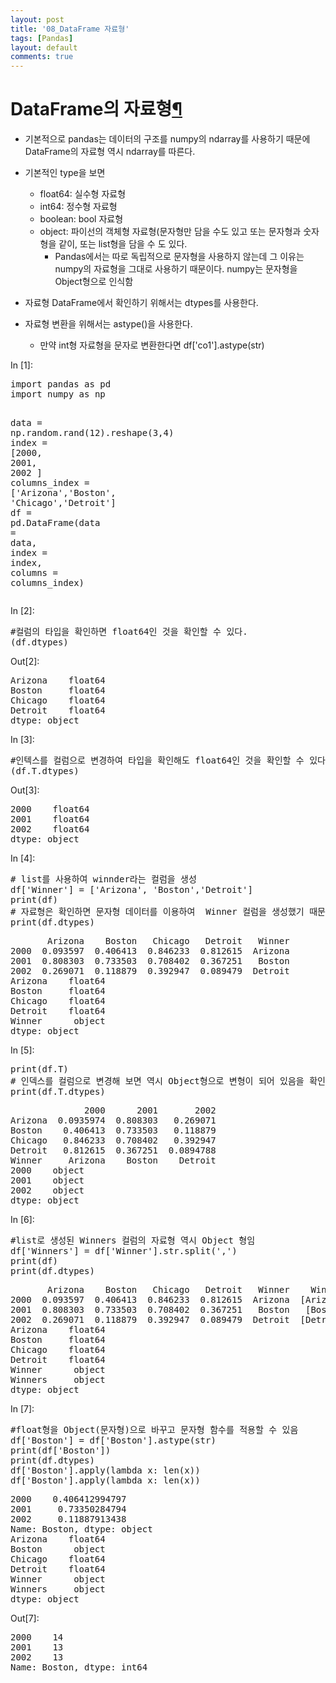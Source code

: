 ```yaml
---
layout: post
title: '08_DataFrame 자료형'
tags: [Pandas]
layout: default
comments: true
---
```

<div class="cell border-box-sizing text_cell rendered">
<div class="prompt input_prompt">
</div>
<div class="inner_cell">
<div class="text_cell_render border-box-sizing rendered_html">
<h1 id="DataFrame&#51032;-&#51088;&#47308;&#54805;">DataFrame&#51032; &#51088;&#47308;&#54805;<a class="anchor-link" href="#DataFrame&#51032;-&#51088;&#47308;&#54805;">&#182;</a></h1><ul>
<li>기본적으로 pandas는 데이터의 구조를 numpy의 ndarray를 사용하기 때문에 DataFrame의 자료형 역시 ndarray를 따른다. </li>
<li><p>기본적인 type을 보면</p>
<ul>
<li>float64: 실수형 자료형</li>
<li>int64: 정수형 자료형 </li>
<li>boolean: bool 자료형</li>
<li>object: 파이선의 객체형 자료형(문자형만 담을 수도 있고 또는  문자형과 숫자형을 같이, 또는 list형을 담을 수 도  있다. <ul>
<li>Pandas에서는 따로 독립적으로 문자형을 사용하지 않는데 그 이유는 numpy의 자료형을 그대로 사용하기 때문이다. numpy는 문자형을 Object형으로 인식함 </li>
</ul>
</li>
</ul>
</li>
<li><p>자료형 DataFrame에서 확인하기 위해서는 dtypes를 사용한다.</p>
</li>
<li><p>자료형 변환을 위해서는 astype()을 사용한다.</p>
<ul>
<li>만약 int형 자료형을 문자로 변환한다면  df['co1'].astype(str)  </li>
</ul>
</li>
</ul>

</div>
</div>
</div>
<div class="cell border-box-sizing code_cell rendered">
<div class="input">
<div class="prompt input_prompt">In&nbsp;[1]:</div>
<div class="inner_cell">
    <div class="input_area">
<div class=" highlight hl-ipython3"><pre><span></span><span class="kn">import</span> <span class="nn">pandas</span> <span class="k">as</span> <span class="nn">pd</span>
<span class="kn">import</span> <span class="nn">numpy</span> <span class="k">as</span> <span class="nn">np</span>

<span class="n">data</span>  <span class="o">=</span> <span class="n">np</span><span class="o">.</span><span class="n">random</span><span class="o">.</span><span class="n">rand</span><span class="p">(</span><span class="mi">12</span><span class="p">)</span><span class="o">.</span><span class="n">reshape</span><span class="p">(</span><span class="mi">3</span><span class="p">,</span><span class="mi">4</span><span class="p">)</span>
<span class="n">index</span> <span class="o">=</span> <span class="p">[</span><span class="mi">2000</span><span class="p">,</span> <span class="mi">2001</span><span class="p">,</span> <span class="mi">2002</span> <span class="p">]</span>
<span class="n">columns_index</span> <span class="o">=</span> <span class="p">[</span><span class="s1">&#39;Arizona&#39;</span><span class="p">,</span><span class="s1">&#39;Boston&#39;</span><span class="p">,</span> <span class="s1">&#39;Chicago&#39;</span><span class="p">,</span><span class="s1">&#39;Detroit&#39;</span><span class="p">]</span>
<span class="n">df</span> <span class="o">=</span> <span class="n">pd</span><span class="o">.</span><span class="n">DataFrame</span><span class="p">(</span><span class="n">data</span> <span class="o">=</span> <span class="n">data</span><span class="p">,</span> <span class="n">index</span> <span class="o">=</span> <span class="n">index</span><span class="p">,</span> <span class="n">columns</span> <span class="o">=</span> <span class="n">columns_index</span><span class="p">)</span>
</pre></div>

</div>
</div>
</div>

</div>
<div class="cell border-box-sizing code_cell rendered">
<div class="input">
<div class="prompt input_prompt">In&nbsp;[2]:</div>
<div class="inner_cell">
    <div class="input_area">
<div class=" highlight hl-ipython3"><pre><span></span><span class="c1">#컬럼의 타입을 확인하면 float64인 것을 확인할 수 있다.</span>
<span class="p">(</span><span class="n">df</span><span class="o">.</span><span class="n">dtypes</span><span class="p">)</span>
</pre></div>

</div>
</div>
</div>

<div class="output_wrapper">
<div class="output">


<div class="output_area">
<div class="prompt output_prompt">Out[2]:</div>



<div class="output_text output_subarea output_execute_result">
<pre>Arizona    float64
Boston     float64
Chicago    float64
Detroit    float64
dtype: object</pre>
</div>

</div>

</div>
</div>

</div>
<div class="cell border-box-sizing code_cell rendered">
<div class="input">
<div class="prompt input_prompt">In&nbsp;[3]:</div>
<div class="inner_cell">
    <div class="input_area">
<div class=" highlight hl-ipython3"><pre><span></span><span class="c1">#인텍스를 컬럼으로 변경하여 타입을 확인해도 float64인 것을 확인할 수 있다.</span>
<span class="p">(</span><span class="n">df</span><span class="o">.</span><span class="n">T</span><span class="o">.</span><span class="n">dtypes</span><span class="p">)</span>
</pre></div>

</div>
</div>
</div>

<div class="output_wrapper">
<div class="output">


<div class="output_area">
<div class="prompt output_prompt">Out[3]:</div>



<div class="output_text output_subarea output_execute_result">
<pre>2000    float64
2001    float64
2002    float64
dtype: object</pre>
</div>

</div>

</div>
</div>

</div>
<div class="cell border-box-sizing code_cell rendered">
<div class="input">
<div class="prompt input_prompt">In&nbsp;[4]:</div>
<div class="inner_cell">
    <div class="input_area">
<div class=" highlight hl-ipython3"><pre><span></span><span class="c1"># list를 사용하여 winnder라는 컬럼을 생성 </span>
<span class="n">df</span><span class="p">[</span><span class="s1">&#39;Winner&#39;</span><span class="p">]</span> <span class="o">=</span> <span class="p">[</span><span class="s1">&#39;Arizona&#39;</span><span class="p">,</span> <span class="s1">&#39;Boston&#39;</span><span class="p">,</span><span class="s1">&#39;Detroit&#39;</span><span class="p">]</span>  
<span class="nb">print</span><span class="p">(</span><span class="n">df</span><span class="p">)</span> 
<span class="c1"># 자료형은 확인하면 문자형 데이터를 이용하여  Winner 컬럼을 생성했기 때문에 Winner는 Object형임 </span>
<span class="nb">print</span><span class="p">(</span><span class="n">df</span><span class="o">.</span><span class="n">dtypes</span><span class="p">)</span>
</pre></div>

</div>
</div>
</div>

<div class="output_wrapper">
<div class="output">


<div class="output_area">
<div class="prompt"></div>

<div class="output_subarea output_stream output_stdout output_text">
<pre>       Arizona    Boston   Chicago   Detroit   Winner
2000  0.093597  0.406413  0.846233  0.812615  Arizona
2001  0.808303  0.733503  0.708402  0.367251   Boston
2002  0.269071  0.118879  0.392947  0.089479  Detroit
Arizona    float64
Boston     float64
Chicago    float64
Detroit    float64
Winner      object
dtype: object
</pre>
</div>
</div>

</div>
</div>

</div>
<div class="cell border-box-sizing code_cell rendered">
<div class="input">
<div class="prompt input_prompt">In&nbsp;[5]:</div>
<div class="inner_cell">
    <div class="input_area">
<div class=" highlight hl-ipython3"><pre><span></span><span class="nb">print</span><span class="p">(</span><span class="n">df</span><span class="o">.</span><span class="n">T</span><span class="p">)</span> 
<span class="c1"># 인덱스를 컬럼으로 변경해 보면 역시 Object형으로 변형이 되어 있음을 확인 할 수 있음</span>
<span class="nb">print</span><span class="p">(</span><span class="n">df</span><span class="o">.</span><span class="n">T</span><span class="o">.</span><span class="n">dtypes</span><span class="p">)</span>
</pre></div>

</div>
</div>
</div>

<div class="output_wrapper">
<div class="output">


<div class="output_area">
<div class="prompt"></div>

<div class="output_subarea output_stream output_stdout output_text">
<pre>              2000      2001       2002
Arizona  0.0935974  0.808303   0.269071
Boston    0.406413  0.733503   0.118879
Chicago   0.846233  0.708402   0.392947
Detroit   0.812615  0.367251  0.0894788
Winner     Arizona    Boston    Detroit
2000    object
2001    object
2002    object
dtype: object
</pre>
</div>
</div>

</div>
</div>

</div>
<div class="cell border-box-sizing code_cell rendered">
<div class="input">
<div class="prompt input_prompt">In&nbsp;[6]:</div>
<div class="inner_cell">
    <div class="input_area">
<div class=" highlight hl-ipython3"><pre><span></span><span class="c1">#list로 생성된 Winners 컬럼의 자료형 역시 Object 형임</span>
<span class="n">df</span><span class="p">[</span><span class="s1">&#39;Winners&#39;</span><span class="p">]</span> <span class="o">=</span> <span class="n">df</span><span class="p">[</span><span class="s1">&#39;Winner&#39;</span><span class="p">]</span><span class="o">.</span><span class="n">str</span><span class="o">.</span><span class="n">split</span><span class="p">(</span><span class="s1">&#39;,&#39;</span><span class="p">)</span> 
<span class="nb">print</span><span class="p">(</span><span class="n">df</span><span class="p">)</span> 
<span class="nb">print</span><span class="p">(</span><span class="n">df</span><span class="o">.</span><span class="n">dtypes</span><span class="p">)</span>
</pre></div>

</div>
</div>
</div>

<div class="output_wrapper">
<div class="output">


<div class="output_area">
<div class="prompt"></div>

<div class="output_subarea output_stream output_stdout output_text">
<pre>       Arizona    Boston   Chicago   Detroit   Winner    Winners
2000  0.093597  0.406413  0.846233  0.812615  Arizona  [Arizona]
2001  0.808303  0.733503  0.708402  0.367251   Boston   [Boston]
2002  0.269071  0.118879  0.392947  0.089479  Detroit  [Detroit]
Arizona    float64
Boston     float64
Chicago    float64
Detroit    float64
Winner      object
Winners     object
dtype: object
</pre>
</div>
</div>

</div>
</div>

</div>
<div class="cell border-box-sizing code_cell rendered">
<div class="input">
<div class="prompt input_prompt">In&nbsp;[7]:</div>
<div class="inner_cell">
    <div class="input_area">
<div class=" highlight hl-ipython3"><pre><span></span><span class="c1">#float형을 Object(문자형)으로 바꾸고 문자형 함수를 적용할 수 있음</span>
<span class="n">df</span><span class="p">[</span><span class="s1">&#39;Boston&#39;</span><span class="p">]</span> <span class="o">=</span> <span class="n">df</span><span class="p">[</span><span class="s1">&#39;Boston&#39;</span><span class="p">]</span><span class="o">.</span><span class="n">astype</span><span class="p">(</span><span class="nb">str</span><span class="p">)</span>
<span class="nb">print</span><span class="p">(</span><span class="n">df</span><span class="p">[</span><span class="s1">&#39;Boston&#39;</span><span class="p">])</span>
<span class="nb">print</span><span class="p">(</span><span class="n">df</span><span class="o">.</span><span class="n">dtypes</span><span class="p">)</span>
<span class="n">df</span><span class="p">[</span><span class="s1">&#39;Boston&#39;</span><span class="p">]</span><span class="o">.</span><span class="n">apply</span><span class="p">(</span><span class="k">lambda</span> <span class="n">x</span><span class="p">:</span> <span class="nb">len</span><span class="p">(</span><span class="n">x</span><span class="p">))</span>
<span class="n">df</span><span class="p">[</span><span class="s1">&#39;Boston&#39;</span><span class="p">]</span><span class="o">.</span><span class="n">apply</span><span class="p">(</span><span class="k">lambda</span> <span class="n">x</span><span class="p">:</span> <span class="nb">len</span><span class="p">(</span><span class="n">x</span><span class="p">))</span>
</pre></div>

</div>
</div>
</div>

<div class="output_wrapper">
<div class="output">


<div class="output_area">
<div class="prompt"></div>

<div class="output_subarea output_stream output_stdout output_text">
<pre>2000    0.406412994797
2001     0.73350284794
2002     0.11887913438
Name: Boston, dtype: object
Arizona    float64
Boston      object
Chicago    float64
Detroit    float64
Winner      object
Winners     object
dtype: object
</pre>
</div>
</div>

<div class="output_area">
<div class="prompt output_prompt">Out[7]:</div>



<div class="output_text output_subarea output_execute_result">
<pre>2000    14
2001    13
2002    13
Name: Boston, dtype: int64</pre>
</div>

</div>

</div>
</div>

</div>
 

